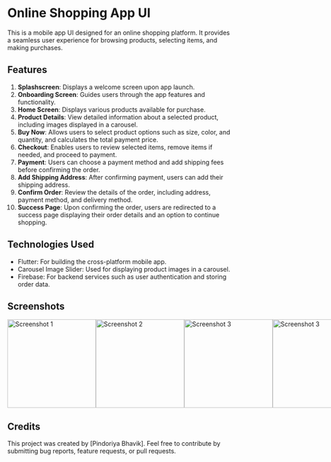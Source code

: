 # Online Shopping App UI

This is a mobile app UI designed for an online shopping platform. It provides a seamless user experience for browsing products, selecting items, and making purchases.

## Features

1. **Splashscreen**: Displays a welcome screen upon app launch.
2. **Onboarding Screen**: Guides users through the app features and functionality.
3. **Home Screen**: Displays various products available for purchase.
4. **Product Details**: View detailed information about a selected product, including images displayed in a carousel.
5. **Buy Now**: Allows users to select product options such as size, color, and quantity, and calculates the total payment price.
6. **Checkout**: Enables users to review selected items, remove items if needed, and proceed to payment.
7. **Payment**: Users can choose a payment method and add shipping fees before confirming the order.
8. **Add Shipping Address**: After confirming payment, users can add their shipping address.
9. **Confirm Order**: Review the details of the order, including address, payment method, and delivery method.
10. **Success Page**: Upon confirming the order, users are redirected to a success page displaying their order details and an option to continue shopping.

## Technologies Used

- Flutter: For building the cross-platform mobile app.
- Carousel Image Slider: Used for displaying product images in a carousel.
- Firebase: For backend services such as user authentication and storing order data.

## Screenshots

<div style="display: flex; justify-content: space-between;">
    <img src="https://github.com/BhavikPindoriya/shoping_app_ui/assets/154498968/38d9b9ac-7373-4ebe-b0ad-552782a1cec6" alt="Screenshot 1" width="200">
    <img src="https://github.com/BhavikPindoriya/shoping_app_ui/assets/154498968/398f5a1c-e476-4e35-bdca-9bf1a34a2747" alt="Screenshot 2" width="200">
    <img src="https://github.com/BhavikPindoriya/shoping_app_ui/assets/154498968/799ec467-db3d-4ae0-b064-1d34097fdc6f" alt="Screenshot 3" width="200">
    <img src="https://github.com/BhavikPindoriya/shoping_app_ui/assets/154498968/b55cb932-44d7-483d-98a9-4602673e7d5f" alt="Screenshot 3" width="200">
    <img src="https://github.com/BhavikPindoriya/shoping_app_ui/assets/154498968/345f2130-707a-4361-a2f9-a507e2361604" alt="Screenshot 3" width="200">
    <img src="https://github.com/BhavikPindoriya/shoping_app_ui/assets/154498968/44b18db4-db5c-43c9-939e-58dbd063a10b" alt="Screenshot 4" width="200">
    <img src="https://github.com/BhavikPindoriya/shoping_app_ui/assets/154498968/214f26ea-3ae4-4df6-ae73-b1d77569d0f7" alt="Screenshot 5" width="200">
    <img src="https://github.com/BhavikPindoriya/shoping_app_ui/assets/154498968/ec0cd1f6-a31d-42f5-99ef-545e4179f235" alt="Screenshot 6" width="200">
    <img src="https://github.com/BhavikPindoriya/shoping_app_ui/assets/154498968/33e70268-d27a-4ed4-ab9a-416582e33a16" alt="Screenshot 7" width="200">
    <img src="https://github.com/BhavikPindoriya/shoping_app_ui/assets/154498968/5a094c92-e714-497d-92a3-2cd0c5639202" alt="Screenshot 8" width="200">
    <img src="https://github.com/BhavikPindoriya/shoping_app_ui/assets/154498968/cfe41927-3897-4229-9572-69a0051115a3" alt="Screenshot 9" width="200">
    <img src="https://github.com/BhavikPindoriya/shoping_app_ui/assets/154498968/7e3360fe-6380-4ef8-a0cf-2d41bd35730b" alt="Screenshot 10" width="200">
    <img src="https://github.com/BhavikPindoriya/shoping_app_ui/assets/154498968/6678c2f8-9201-41e5-a041-5262ff6002f6" alt="Screenshot 11" width="200">
    <img src="https://github.com/BhavikPindoriya/shoping_app_ui/assets/154498968/04338143-f74a-42b4-8113-38a5831fe1c7" alt="Screenshot 12" width="200">
    <img src="https://github.com/BhavikPindoriya/shoping_app_ui/assets/154498968/6ffd35c7-9d64-45cc-b63b-984c42ed984e" alt="Screenshot 13" width="200">
     <img src="https://github.com/BhavikPindoriya/shoping_app_ui/assets/154498968/44b18db4-db5c-43c9-939e-58dbd063a10b" alt="Screenshot 4" width="200">
</div>

## Credits

This project was created by [Pindoriya Bhavik]. Feel free to contribute by submitting bug reports, feature requests, or pull requests.



